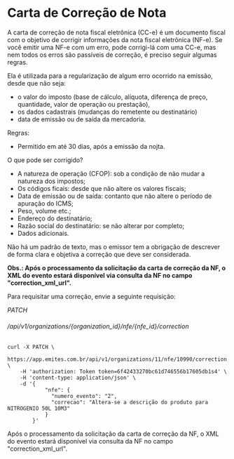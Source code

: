 # Carta de Correção de Nota

A carta de correção de nota fiscal eletrônica (CC-e) é um documento fiscal com o objetivo de corrigir informações da nota fiscal eletrônica (NF-e).
Se você emitir uma NF-e com um erro, pode corrigi-lá com uma CC-e, mas nem todos os erros são passíveis de correção, é preciso seguir algumas regras.

Ela é utilizada para a regularização de algum erro ocorrido na emissão, desde que não seja: 

* o valor do imposto (base de cálculo, alíquota, diferença de preço, quantidade, valor de operação ou prestação), 
* os dados cadastrais (mudanças do remetente ou destinatário)
* data de emissão ou de saída da mercadoria.

Regras:

* Permitido em até 30 dias, após a emissão da nojta.

O que pode ser corrigido?

* A natureza de operação (CFOP): sob a condição de não mudar a natureza dos impostos;
* Os códigos ficais: desde que não altere os valores fiscais;
* Data de emissão ou de saída: contanto que não altere o período de apuração do ICMS;
* Peso, volume etc.;
* Endereço do destinatário;
* Razão social do destinatário: se não alterar por completo;
* Dados adicionais.

Não há um padrão de texto, mas o emissor tem a obrigação de descrever de forma clara e objetiva a correção que deve ser considerada. 

**Obs.: Após o processamento da solicitação da carta de correção da NF, o XML do evento estará disponível via consulta da NF no campo "correction_xml_url".**

Para requisitar uma correção, envie a seguinte requisição:

 
<div class="api-endpoint">
    <div class="endpoint-data">
        <i class="label label-get">PATCH</i>
        <h6>/api/v1/organizations/{organization_id}/nfe/{nfe_id}/correction </h6>
    </div>
</div> 

```shell
curl -X PATCH \
  https://app.emites.com.br/api/v1/organizations/11/nfe/10990/correction \
    -H 'authorization: Token token=6f42433270bc61d746556b17605db1s4' \
    -H 'content-type: application/json' \
    -d '{
            "nfe": {
              "numero_evento": "2",
              "correcao": "Altera-se a descrição do produto para NITROGENIO 50L 10M3"
            }
        }'
```

Após o processamento da solicitação da carta de correção da NF, o XML do evento estará disponível via consulta da NF no campo "correction_xml_url".
